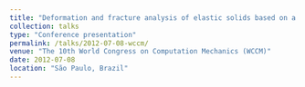 ```yaml
---
title: "Deformation and fracture analysis of elastic solids based on a particle method"
collection: talks
type: "Conference presentation"
permalink: /talks/2012-07-08-wccm/
venue: "The 10th World Congress on Computation Mechanics (WCCM)"
date: 2012-07-08
location: "São Paulo, Brazil"
---
```


<!-- [More information here](http://exampleurl.com) -->

<!-- This is a description of your tutorial, note the different field in type. This is a markdown files that can be all markdown-ified like any other post. Yay markdown! -->